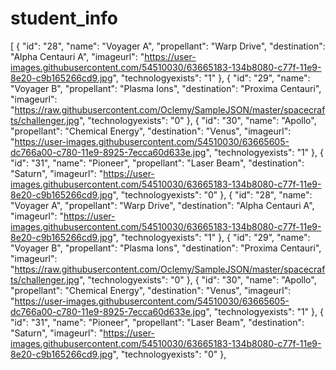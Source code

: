 # student_info
[
  {
    "id": "28",
    "name": "Voyager A",
    "propellant": "Warp Drive",
    "destination": "Alpha Centauri A",
    "imageurl": "https://user-images.githubusercontent.com/54510030/63665183-134b8080-c77f-11e9-8e20-c9b165266cd9.jpg",
    "technologyexists": "1"
  },
  {
    "id": "29",
    "name": "Voyager B",
    "propellant": "Plasma Ions",
    "destination": "Proxima Centauri",
    "imageurl": "https://raw.githubusercontent.com/Oclemy/SampleJSON/master/spacecrafts/challenger.jpg",
    "technologyexists": "0"
  },
  {
    "id": "30",
    "name": "Apollo",
    "propellant": "Chemical Energy",
    "destination": "Venus",
    "imageurl": "https://user-images.githubusercontent.com/54510030/63665605-dc766a00-c780-11e9-8925-7ecca60d633e.jpg",
    "technologyexists": "1"
  },
  {
    "id": "31",
    "name": "Pioneer",
    "propellant": "Laser Beam",
    "destination": "Saturn",
    "imageurl": "https://user-images.githubusercontent.com/54510030/63665183-134b8080-c77f-11e9-8e20-c9b165266cd9.jpg",
    "technologyexists": "0"
  },
 {
    "id": "28",
    "name": "Voyager A",
    "propellant": "Warp Drive",
    "destination": "Alpha Centauri A",
    "imageurl": "https://user-images.githubusercontent.com/54510030/63665183-134b8080-c77f-11e9-8e20-c9b165266cd9.jpg",
    "technologyexists": "1"
  },
  {
    "id": "29",
    "name": "Voyager B",
    "propellant": "Plasma Ions",
    "destination": "Proxima Centauri",
    "imageurl": "https://raw.githubusercontent.com/Oclemy/SampleJSON/master/spacecrafts/challenger.jpg",
    "technologyexists": "0"
  },
  {
    "id": "30",
    "name": "Apollo",
    "propellant": "Chemical Energy",
    "destination": "Venus",
    "imageurl": "https://user-images.githubusercontent.com/54510030/63665605-dc766a00-c780-11e9-8925-7ecca60d633e.jpg",
    "technologyexists": "1"
  },
  {
    "id": "31",
    "name": "Pioneer",
    "propellant": "Laser Beam",
    "destination": "Saturn",
    "imageurl": "https://user-images.githubusercontent.com/54510030/63665183-134b8080-c77f-11e9-8e20-c9b165266cd9.jpg",
    "technologyexists": "0"
  },
